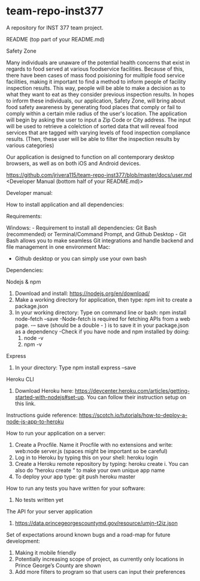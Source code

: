# team-repo-inst377
A repository for INST 377 team project.

README (top part of your README.md)

Safety Zone

Many individuals are unaware of the potential health concerns that exist in regards to food served at various foodservice facilities. Because of this, there have been cases of mass food poisioning for multiple food service facilities, making it important to find a method to inform people of facility inspection results. This way, people will be able to make a decision as to what they want to eat as they consider previous inspection results. In hopes to inform these individuals, our application, Safety Zone, will bring about food safety awareness by generating food places that comply or fail to comply within a certain mile radius of the user's location. The application will begin by asking the user to input a Zip Code or City address. The input will be used to retrieve a colelction of sorted data that will reveal food services that are tagged with varying levels of food inspection compliance results. (Then, these user will be able to filter the inspection results by various categories)

Our application is designed to function on all contemporary desktop browsers, as well as on both iOS and Android devices.

https://github.com/jrivera115/team-repo-inst377/blob/master/docs/user.md <Developer Manual (bottom half of your README.md)>

Developer manual:

How to install application and all dependencies: 

Requirements: 

Windows: 
    - Requirement to install all dependencies: Git Bash (recommended) or Terminal/Command Prompt, and Github Desktop
        - Git Bash allows you to make seamless Git integrations and handle backend and file management in one environment 
Mac: 
   - Github desktop or you can simply use your own bash

Dependencies:

Nodejs & npm 
  1. Download and install: https://nodejs.org/en/download/ 
  2. Make a working directory for application, then type: npm init to create a package.json 
  3. In your working directory: Type on command line or bash: npm install node-fetch –save 
    -Node-fetch is required for fetching APIs from a web page.
    -– save (should be a double - ) is to save it in your package.json as a dependency 
    -Check if you have node and npm installed by doing:
      1. node -v
      2. npm -v

Express 
  1. In your directory: Type npm install express –save

Heroku CLI 
  1. Download Heroku here: https://devcenter.heroku.com/articles/getting-started-with-nodejs#set-up. You can follow their instruction        setup on this link. 

Instructions guide reference: https://scotch.io/tutorials/how-to-deploy-a-node-js-app-to-heroku

How to run your application on a server:
1. Create a Procfile. Name it Procfile with no extensions and write: web:node server.js (spaces might be important so be careful)
2. Log in to Heroku by typing this on your shell: heroku login
3. Create a Heroku remote repository by typing: heroku create i. You can also do “heroku create “ to make your own unique app name
4. To deploy your app type: git push heroku master

How to run any tests you have written for your software:
1. No tests written yet

The API for your server application
1. https://data.princegeorgescountymd.gov/resource/umjn-t2iz.json

Set of expectations around known bugs and a road-map for future development:
1. Making it mobile friendly
2. Potentially increasing scope of project, as currently only locations in Prince George’s County are shown
3. Add more filters to program so that users can input their preferences
